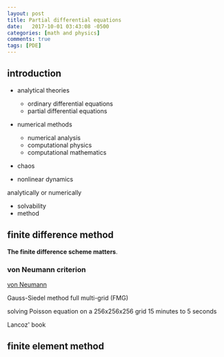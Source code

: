 ```yaml
---
layout: post
title: Partial differential equations
date:   2017-10-01 03:43:08 -0500
categories: [math and physics]
comments: true
tags: [PDE]
---
```




## introduction

* analytical theories
    * ordinary differential equations
    * partial differential equations
* numerical methods
    * numerical analysis
    * computational physics
    * computational mathematics

* chaos
* nonlinear dynamics



analytically or numerically

* solvability
* method



## finite difference method

**The finite difference scheme matters**.


### von Neumann criterion

[von Neumann](https://en.wikipedia.org/wiki/Von_Neumann_stability_analysis)


Gauss-Siedel method
full multi-grid (FMG)

solving Poisson equation on a 256x256x256 grid
15 minutes to 5 seconds


Lancoz' book


## finite element method
